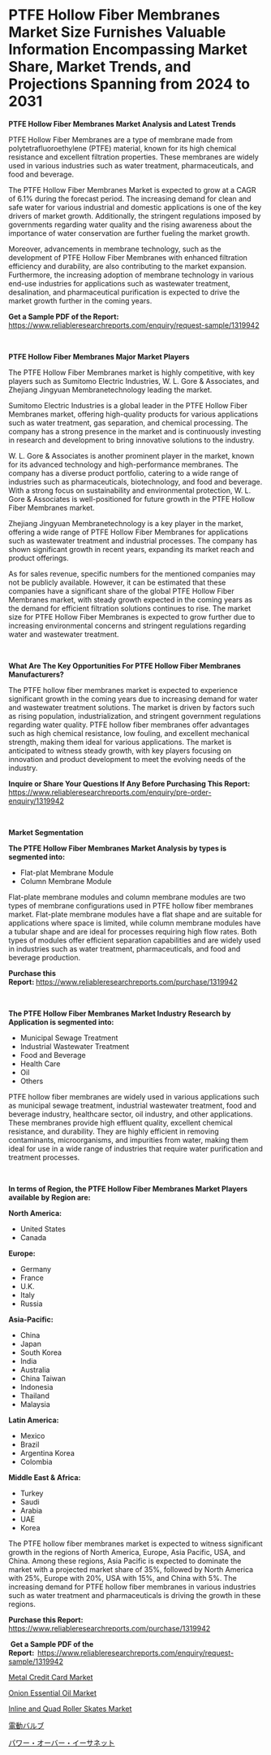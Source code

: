<p><h1>PTFE Hollow Fiber Membranes Market Size Furnishes Valuable Information Encompassing Market Share, Market Trends, and Projections Spanning from 2024 to 2031</h1></p><p><strong>PTFE Hollow Fiber Membranes Market Analysis and Latest Trends</strong></p>
<p><p>PTFE Hollow Fiber Membranes are a type of membrane made from polytetrafluoroethylene (PTFE) material, known for its high chemical resistance and excellent filtration properties. These membranes are widely used in various industries such as water treatment, pharmaceuticals, and food and beverage.</p><p>The PTFE Hollow Fiber Membranes Market is expected to grow at a CAGR of 6.1% during the forecast period. The increasing demand for clean and safe water for various industrial and domestic applications is one of the key drivers of market growth. Additionally, the stringent regulations imposed by governments regarding water quality and the rising awareness about the importance of water conservation are further fueling the market growth.</p><p>Moreover, advancements in membrane technology, such as the development of PTFE Hollow Fiber Membranes with enhanced filtration efficiency and durability, are also contributing to the market expansion. Furthermore, the increasing adoption of membrane technology in various end-use industries for applications such as wastewater treatment, desalination, and pharmaceutical purification is expected to drive the market growth further in the coming years.</p></p>
<p><strong>Get a Sample PDF of the Report:&nbsp;</strong> <a href="https://www.reliableresearchreports.com/enquiry/request-sample/1319942">https://www.reliableresearchreports.com/enquiry/request-sample/1319942</a></p>
<p>&nbsp;</p>
<p><strong>PTFE Hollow Fiber Membranes Major Market Players</strong></p>
<p><p>The PTFE Hollow Fiber Membranes market is highly competitive, with key players such as Sumitomo Electric Industries, W. L. Gore & Associates, and Zhejiang Jingyuan Membranetechnology leading the market.</p><p>Sumitomo Electric Industries is a global leader in the PTFE Hollow Fiber Membranes market, offering high-quality products for various applications such as water treatment, gas separation, and chemical processing. The company has a strong presence in the market and is continuously investing in research and development to bring innovative solutions to the industry.</p><p>W. L. Gore & Associates is another prominent player in the market, known for its advanced technology and high-performance membranes. The company has a diverse product portfolio, catering to a wide range of industries such as pharmaceuticals, biotechnology, and food and beverage. With a strong focus on sustainability and environmental protection, W. L. Gore & Associates is well-positioned for future growth in the PTFE Hollow Fiber Membranes market.</p><p>Zhejiang Jingyuan Membranetechnology is a key player in the market, offering a wide range of PTFE Hollow Fiber Membranes for applications such as wastewater treatment and industrial processes. The company has shown significant growth in recent years, expanding its market reach and product offerings.</p><p>As for sales revenue, specific numbers for the mentioned companies may not be publicly available. However, it can be estimated that these companies have a significant share of the global PTFE Hollow Fiber Membranes market, with steady growth expected in the coming years as the demand for efficient filtration solutions continues to rise. The market size for PTFE Hollow Fiber Membranes is expected to grow further due to increasing environmental concerns and stringent regulations regarding water and wastewater treatment.</p></p>
<p>&nbsp;</p>
<p><strong>What Are The Key Opportunities For PTFE Hollow Fiber Membranes Manufacturers?</strong></p>
<p><p>The PTFE hollow fiber membranes market is expected to experience significant growth in the coming years due to increasing demand for water and wastewater treatment solutions. The market is driven by factors such as rising population, industrialization, and stringent government regulations regarding water quality. PTFE hollow fiber membranes offer advantages such as high chemical resistance, low fouling, and excellent mechanical strength, making them ideal for various applications. The market is anticipated to witness steady growth, with key players focusing on innovation and product development to meet the evolving needs of the industry.</p></p>
<p><strong>Inquire or Share Your Questions If Any Before Purchasing This Report:</strong> <a href="https://www.reliableresearchreports.com/enquiry/pre-order-enquiry/1319942">https://www.reliableresearchreports.com/enquiry/pre-order-enquiry/1319942</a></p>
<p>&nbsp;</p>
<p><strong>Market Segmentation</strong></p>
<p><strong>The PTFE Hollow Fiber Membranes Market Analysis by types is segmented into:</strong></p>
<p><ul><li>Flat-plat Membrane Module</li><li>Column Membrane Module</li></ul></p>
<p><p>Flat-plate membrane modules and column membrane modules are two types of membrane configurations used in PTFE hollow fiber membranes market. Flat-plate membrane modules have a flat shape and are suitable for applications where space is limited, while column membrane modules have a tubular shape and are ideal for processes requiring high flow rates. Both types of modules offer efficient separation capabilities and are widely used in industries such as water treatment, pharmaceuticals, and food and beverage production.</p></p>
<p><strong>Purchase this Report:&nbsp;</strong><a href="https://www.reliableresearchreports.com/purchase/1319942">https://www.reliableresearchreports.com/purchase/1319942</a></p>
<p>&nbsp;</p>
<p><strong>The PTFE Hollow Fiber Membranes Market Industry Research by Application is segmented into:</strong></p>
<p><ul><li>Municipal Sewage Treatment</li><li>Industrial Wastewater Treatment</li><li>Food and Beverage</li><li>Health Care</li><li>Oil</li><li>Others</li></ul></p>
<p><p>PTFE hollow fiber membranes are widely used in various applications such as municipal sewage treatment, industrial wastewater treatment, food and beverage industry, healthcare sector, oil industry, and other applications. These membranes provide high effluent quality, excellent chemical resistance, and durability. They are highly efficient in removing contaminants, microorganisms, and impurities from water, making them ideal for use in a wide range of industries that require water purification and treatment processes.</p></p>
<p>&nbsp;</p>
<p><strong>In terms of Region, the PTFE Hollow Fiber Membranes Market Players available by Region are:</strong></p>
<p>
    <p> <strong> North America: </strong>
        <ul>
            <li>United States</li>
            <li>Canada</li>
        </ul>
        </p> 
    <p> <strong> Europe: </strong>
        <ul>
            <li>Germany</li>
            <li>France</li>
            <li>U.K.</li>
            <li>Italy</li>
            <li>Russia</li>
        </ul>
        </p> 
    <p> <strong> Asia-Pacific: </strong>
        <ul>
            <li>China</li>
            <li>Japan</li>
            <li>South Korea</li>
            <li>India</li>
            <li>Australia</li>
            <li>China Taiwan</li>
            <li>Indonesia</li>
            <li>Thailand</li>
            <li>Malaysia</li>
        </ul>
        </p> 
    <p> <strong> Latin America: </strong>
        <ul>
            <li>Mexico</li>
            <li>Brazil</li>
            <li>Argentina Korea</li>
            <li>Colombia</li>
        </ul>
        </p> 
    <p> <strong> Middle East & Africa: </strong>
        <ul>
            <li>Turkey</li>
            <li>Saudi</li>
            <li>Arabia</li>
            <li>UAE</li>
            <li>Korea</li>
        </ul>
    </p>
    </p>
<p><p>The PTFE hollow fiber membranes market is expected to witness significant growth in the regions of North America, Europe, Asia Pacific, USA, and China. Among these regions, Asia Pacific is expected to dominate the market with a projected market share of 35%, followed by North America with 25%, Europe with 20%, USA with 15%, and China with 5%. The increasing demand for PTFE hollow fiber membranes in various industries such as water treatment and pharmaceuticals is driving the growth in these regions.</p></p>
<p><strong>Purchase this Report: </strong><a href="https://www.reliableresearchreports.com/purchase/1319942">https://www.reliableresearchreports.com/purchase/1319942</a></p>
<p>&nbsp;<strong>Get a Sample PDF of the Report:&nbsp;&nbsp;</strong><a href="https://www.reliableresearchreports.com/enquiry/request-sample/1319942">https://www.reliableresearchreports.com/enquiry/request-sample/1319942</a></p>
<p><strong></strong></p>
<p><p><a href="https://cedar-agate-3da.notion.site/Metal-Credit-Card-Market-Analysis-Examines-its-Scope-on-Growth-Opportunities-and-Forecasted-Trends--72d03393436740cb88e4d4b8c2a30175">Metal Credit Card Market</a></p><p><a href="https://circular-yam-9b9.notion.site/Onion-Essential-Oil-Market-Size-Furnishes-Valuable-Information-Encompassing-Market-Share-Market-Tre-c1d88edff2d84e2880063944b1d89ec4">Onion Essential Oil Market</a></p><p><a href="https://view.publitas.com/reportprime-1/inline-and-quad-roller-skates-market-size-reflecting-a-forecast-till-2031-market-by-type-by-application-and-by-geography/">Inline and Quad Roller Skates Market</a></p><p><a href="https://medium.com/@aliciahaley1989/%E3%83%A2%E3%83%BC%E3%82%BF%E3%83%BC%E5%BC%81%E3%81%AE%E5%B8%82%E5%A0%B4%E8%A6%8F%E6%A8%A1%E3%81%AF-%E3%82%B0%E3%83%AD%E3%83%BC%E3%83%90%E3%83%AB%E7%94%A3%E6%A5%AD%E3%81%AB%E3%81%8A%E3%81%91%E3%82%8B%E6%9C%80%E9%81%A9%E3%81%AA%E3%83%9E%E3%83%BC%E3%82%B1%E3%83%86%E3%82%A3%E3%83%B3%E3%82%B0%E3%83%81%E3%83%A3%E3%83%8D%E3%83%AB%E3%82%92%E6%98%8E%E3%82%89%E3%81%8B%E3%81%AB%E3%81%97%E3%81%BE%E3%81%99-7604eb4bc3cf">電動バルブ</a></p><p><a href="https://medium.com/@ebonyhane1955/%E3%83%91%E3%83%AF%E3%83%BC%E3%82%AA%E3%83%BC%E3%83%90%E3%83%BC%E3%82%A4%E3%83%BC%E3%82%B5%E3%83%8D%E3%83%83%E3%83%88%E5%B8%82%E5%A0%B4%E5%88%86%E6%9E%90-%E3%81%9D%E3%81%AEcagr-%E5%B8%82%E5%A0%B4%E3%82%BB%E3%82%B0%E3%83%A1%E3%83%B3%E3%83%86%E3%83%BC%E3%82%B7%E3%83%A7%E3%83%B3-%E3%81%8A%E3%82%88%E3%81%B3%E3%82%B0%E3%83%AD%E3%83%BC%E3%83%90%E3%83%AB%E6%A5%AD%E7%95%8C%E6%A6%82%E8%A6%81-f97eb481e210">パワー・オーバー・イーサネット</a></p></p>